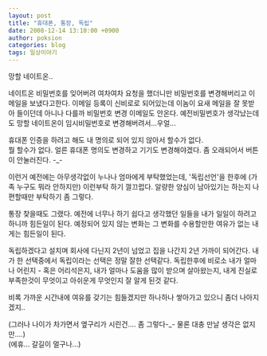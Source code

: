 ```yaml
---
layout: post
title: "휴대폰, 통장, 독립"
date: 2008-12-14 13:10:00 +0900
author: poksion
categories: blog
tags: 일상이야기
---
```


망할 네이트온..

네이트온 비밀번호를 잊어버려 여차여차 요청을 했더니만 비밀번호를 변경해버리고 이메일을 보냈다고한다. 이메일 등록이 신비로로 되어있는데 이놈이 요새 메일을 잘 못받아 들이던데 아니나 다를까 비밀번호 변경 이메일도 안온다. 예전비밀번호가 생각났는데도 망할 네이트온이 임시비밀번호로 변경해버려서...우얼...

휴대폰 인증을 하려고 해도 내 명의로 되어 있지 않아서 할수가 없다. <br/>
뭘 할수가 없다. 얼른 휴대폰 명의도 변경하고 기기도 변경해야겠다. 좀 오래되어서 버튼이 안눌러진다. -_-

이런거 예전에는 아무생각없이 누나나 엄마에게 부탁했었는데, '독립선언'을 한후에 (가족 누구도 뭐라 안하지만) 이런부탁 하기 껄끄럽다. 알량한 양심이 남아있기는 하는지 나 편할때만 부탁하기 좀 그렇다.

통장 찾을때도 그랬다. 예전에 너무나 하기 쉽다고 생각했던 일들을 내가 일일이 하려고 하니까 힘든일이 된다. 예정되어 있지 않는 변화는 그 변화를 수용할만한 여유가 없는 내게는 힘든일이 된다.

독립하겠다고 설치며 회사에 다닌지 2년이 넘었고 집을 나간지 2년 가까이 되어간다. 내가 한 선택중에서 독립이라는 선택은 정말 잘한 선택같다. 독립한후에 비로소 내가 얼마나 어린지 - 혹은 어리석은지, 내가 얼마나 도움을 많이 받으며 살아왔는지, 내게 진실로 부족한것이 무엇이고 아쉬운게 무엇인지 잘 알게 된것 같다.

비록 가까운 시간내에 여유를 갖기는 힘들겠지만 하나하나 쌓아가고 있으니 좀더 나아지겠지..

(그러나 나이가 차가면서 옆구리가 시린건.... 좀 그렇다-_- 물론 대충 만날 생각은 없지만....) <br/>
(에휴... 갈길이 멀구나...)

